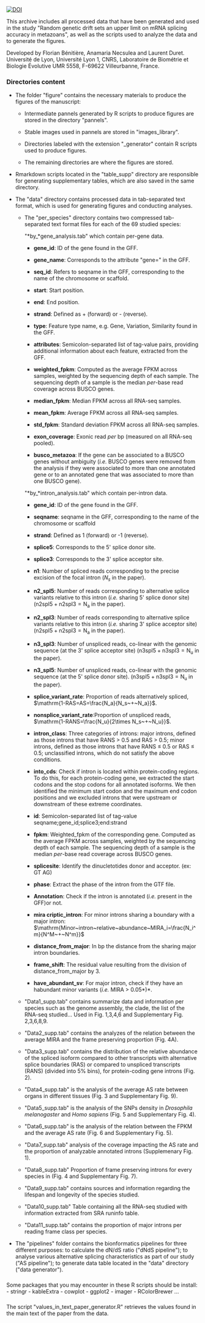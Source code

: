 [![DOI](https://zenodo.org/badge/575819362.svg)](https://zenodo.org/badge/latestdoi/575819362)

This archive includes all processed data that have been generated and
used in the study "Random genetic drift sets an upper limit on mRNA
splicing accuracy in metazoans", as well as the scripts used to analyze
the data and to generate the figures.

Developed by Florian Bénitière, Anamaria Necsulea and Laurent Duret.
Université de Lyon, Université Lyon 1, CNRS, Laboratoire de Biométrie et
Biologie Évolutive UMR 5558, F-69622 Villeurbanne, France.

### Directories content

-   The folder "figure" contains the necessary materials to produce the
    figures of the manuscript:

    -   Intermediate pannels generated by R scripts to produce figures
        are stored in the directory "pannels".

    -   Stable images used in pannels are stored in "images_library".

    -   Directories labeled with the extension "\_generator" contain R
        scripts used to produce figures.

    -   The remaining directories are where the figures are stored.

-   Rmarkdown scripts located in the "table_supp" directory are
    responsible for generating supplementary tables, which are also
    saved in the same directory.

-   The "data" directory contains processed data in tab-separated text
    format, which is used for generating figures and conducting
    analyses.

    -   The "per_species" directory contains two compressed
        tab-separated text format files for each of the 69 studied
        species:

        "*by\_*gene_analysis.tab" which contain per-gene data.

        <div>

        -   **gene_id**: ID of the gene found in the GFF.

        -   **gene_name**: Corresponds to the attribute "gene=" in the
            GFF.

        -   **seq_id**: Refers to seqname in the GFF, corresponding to
            the name of the chromosome or scaffold.

        -   **start**: Start position.

        -   **end**: End position.

        -   **strand**: Defined as + (forward) or - (reverse).

        -   **type**: Feature type name, e.g. Gene, Variation,
            Similarity found in the GFF.

        -   **attributes**: Semicolon-separated list of tag-value pairs,
            providing additional information about each feature,
            extracted from the GFF.

        -   **weighted_fpkm**: Computed as the average FPKM across
            samples, weighted by the sequencing depth of each sample.
            The sequencing depth of a sample is the median *per*-base
            read coverage across BUSCO genes.

        -   **median_fpkm**: Median FPKM across all RNA-seq samples.

        -   **mean_fpkm**: Average FPKM across all RNA-seq samples.

        -   **std_fpkm**: Standard deviation FPKM across all RNA-seq
            samples.

        -   **exon_coverage**: Exonic read *per* bp (measured on all
            RNA-seq pooled).

        -   **busco_metazoa**: If the gene can be associated to a BUSCO
            genes without ambiguity (*i.e.* BUSCO genes were removed
            from the analysis if they were associated to more than one
            annotated gene or to an annotated gene that was associated
            to more than one BUSCO gene).

        </div>

        "*by\_*intron_analysis.tab" which contain per-intron data.

        <div>

        -   **gene_id**: ID of the gene found in the GFF.

        -   **seqname**: seqname in the GFF, corresponding to the name
            of the chromosome or scaffold

        -   **strand**: Defined as 1 (forward) or -1 (reverse).

        -   **splice5**: Corresponds to the 5' splice donor site.

        -   **splice3**: Corresponds to the 3' splice acceptor site.

        -   **n1**: Number of spliced reads corresponding to the precise
            excision of the focal intron ($N_s$ in the paper).

        -   **n2_spl5**: Number of reads corresponding to alternative
            splice variants relative to this intron (*i.e.* sharing 5'
            splice donor site) ($\mathrm{n2spl5+n2spl3=N_a}$ in the
            paper).

        -   **n2_spl3**: Number of reads corresponding to alternative
            splice variants relative to this intron (*i.e.* sharing 3'
            splice acceptor site) ($\mathrm{n2spl5+n2spl3=N_a}$ in the
            paper).

        -   **n3_spl3**: Number of unspliced reads, co-linear with the
            genomic sequence (at the 3' splice acceptor site)
            ($\mathrm{n3spl5+n3spl3=N_u}$ in the paper).

        -   **n3_spl5**: Number of unspliced reads, co-linear with the
            genomic sequence (at the 5' splice donor site).
            ($\mathrm{n3spl5+n3spl3=N_u}$ in the paper).

        -   **splice_variant_rate**: Proportion of reads alternatively
            spliced, $\mathrm{1-RAS=AS=\frac{N_a}{N_s~+~N_a}}$.

        -   **nonsplice_variant_rate**:Proportion of unspliced reads,
            $\mathrm{1-RANS=\frac{N_u}{2\times N_s~+~N_u}}$.

        -   **intron_class**: Three categories of introns: major
            introns, defined as those introns that have RANS $>$ 0.5 and
            RAS $>$ 0.5; minor introns, defined as those introns that
            have RANS $\leq$ 0.5 or RAS $\leq$ 0.5; unclassified
            introns, which do not satisfy the above conditions.

        -   **into_cds**: Check if intron is located within
            protein-coding regions. To do this, for each protein-coding
            gene, we extracted the start codons and the stop codons for
            all annotated isoforms. We then identified the minimum start
            codon and the maximum end codon positions and we excluded
            introns that were upstream or downstream of these extreme
            coordinates.

        -   **id**: Semicolon-separated list of tag-value
            seqname;gene_id;splice3;end:strand

        -   **fpkm**: Weighted_fpkm of the corresponding gene. Computed
            as the average FPKM across samples, weighted by the
            sequencing depth of each sample. The sequencing depth of a
            sample is the median *per*-base read coverage across BUSCO
            genes.

        -   **splicesite**: Identify the dinucletotides donor and
            acceptor. (ex: GT AG)

        -   **phase**: Extract the phase of the intron from the GTF
            file.

        -   **Annotation**: Check if the intron is annotated (*i.e.*
            present in the GFF)or not.

        -   **mira criptic_intron**: For minor introns sharing a
            boundary with a major intron:
            $\mathrm{Minor~intron~relative~abundance~MIRA_i=\frac{N_i^m}{N^M~+~N^m}}$

        -   **distance_from_major**: In bp the distance from the sharing
            major intron boundaries.

        -   **frame_shift**: The residual value resulting from the
            division of distance_from_major by 3.

        -   **have_abundant_sv**: For major intron, check if they have
            an habundant minor variants (*i.e.* MIRA \> 0.05*)*.

        </div>

    -   "Data1_supp.tab" contains summarize data and information per
        species such as the genome assembly, the clade, the list of the
        RNA-seq studied... Used in Fig. 1,3,4,6 and Supplementary Fig.
        2,3,6,8,9.

    -   "Data2_supp.tab" contains the analyzes of the relation between
        the average MIRA and the frame preserving proportion (Fig. 4A).

    -   "Data3_supp.tab" contains the distribution of the relative
        abundance of the spliced isoform compared to other transcripts
        with alternative splice boundaries (RAS) or compared to
        unspliced transcripts (RANS) (divided into 5% bins), for
        protein-coding gene introns (Fig. 2).

    -   "Data4_supp.tab" is the analysis of the average AS rate between
        organs in different tissues (Fig. 3 and Supplementary Fig. 9).

    -   "Data5_supp.tab" is the analysis of the SNPs density in
        *Drosophila melanogaster* and *Homo sapiens* (Fig. 5 and
        Supplementary Fig. 4).

    -   "Data6_supp.tab" is the analysis of the relation between the
        FPKM and the average AS rate (Fig. 6 and Supplementary Fig. 5).

    -   "Data7_supp.tab" analysis of the coverage impacting the AS rate
        and the proportion of analyzable annotated introns (Supplemenary
        Fig. 1).

    -   "Data8_supp.tab" Proportion of frame preserving introns for
        every species in (Fig. 4 and Supplementary Fig. 7).

    -   "Data9_supp.tab" contains sources and information regarding the
        lifespan and longevity of the species studied.

    -   "Data10_supp.tab" Table containing all the RNA-seq studied with
        information extracted from SRA runinfo table.

    -   "Data11_supp.tab" contains the proportion of major introns per
        reading frame class per species.

-   The "pipelines" folder contains the bionformatics pipelines for
    three different purposes: to calculate the dN/dS ratio ("dNdS
    pipeline"); to analyse various alternative splicing characteristics
    as part of our study ("AS pipeline"); to generate data table located
    in the "data" directory ("data generator").

### 

Some packages that you may encounter in these R scripts should be
install: - stringr - kableExtra - cowplot - ggplot2 - imager -
RColorBrewer ...

### 

The script "values_in_text_paper_generator.R" retrieves the values found
in the main text of the paper from the data.
